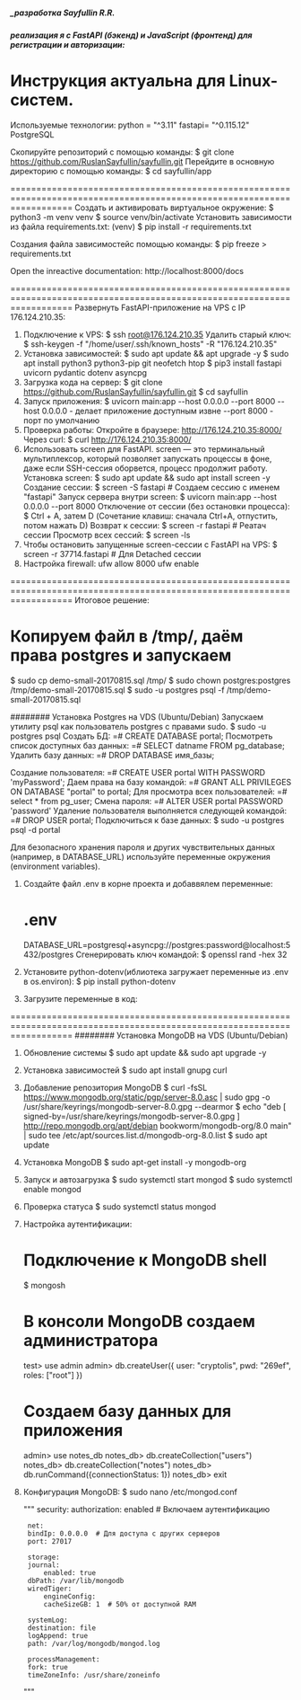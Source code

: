##### _разработка Sayfullin R.R.
##### реализация я с FastAPI (бэкенд) и JavaScript (фронтенд) для регистрации и авторизации:

Инструкция актуальна для Linux-систем.
========================================================================================================================
Используемые технологии:
    python = "^3.11"
    fastapi= "^0.115.12"
    PostgreSQL

Скопируйте репозиторий с помощью команды:
$ git clone https://github.com/RuslanSayfullin/sayfullin.git
Перейдите в основную директорию с помощью команды: 
$ cd sayfullin/app

========================================================================================================================
Создать и активировать виртуальное окружение: 
    $ python3 -m venv venv 
    $ source venv/bin/activate 
Установить зависимости из файла requirements.txt:
    (venv) $ pip install -r requirements.txt

Cоздания файла зависимостейс помощью команды:
    $ pip freeze > requirements.txt

Open the inreactive documentation: http://localhost:8000/docs



========================================================================================================================
Развернуть FastAPI-приложение на VPS с IP 176.124.210.35:

1. Подключение к VPS:
    $ ssh root@176.124.210.35
Удалить старый ключ:
    $ ssh-keygen -f "/home/user/.ssh/known_hosts" -R "176.124.210.35"
2. Установка зависимостей:
    $ sudo apt update && apt upgrade -y
    $ sudo apt install python3 python3-pip git neofetch htop
    $ pip3 install fastapi uvicorn pydantic dotenv asyncpg
3. Загрузка кода на сервер:
    $ git clone https://github.com/RuslanSayfullin/sayfullin.git
    $ cd sayfullin
4. Запуск приложения:
    $ uvicorn main:app --host 0.0.0.0 --port 8000
    --host 0.0.0.0  - делает приложение доступным извне
    --port 8000     - порт по умолчанию
5. Проверка работы:
    Откройте в браузере: http://176.124.210.35:8000/
    Через curl:
        $ curl http://176.124.210.35:8000/
6.  Использовать screen для FastAPI.
    screen — это терминальный мультиплексор, который позволяет запускать процессы в фоне, даже если SSH-сессия оборвется, процесс продолжит работу.
    Установка screen:
        $ sudo apt update && sudo apt install screen -y
    Создание сессии:
        $ screen -S fastapi  # Создаем сессию с именем "fastapi"
    Запуск сервера внутри screen:
        $ uvicorn main:app --host 0.0.0.0 --port 8000
    Отключение от сессии (без остановки процесса):
        $ Ctrl + A, затем D (Сочетание клавиш: сначала Ctrl+A, отпустить, потом нажать D)
    Возврат к сессии:
        $ screen -r fastapi  # Реатач сессии
    Просмотр всех сессий:
        $ screen -ls
7.  Чтобы остановить запущенные screen-сессии с FastAPI на VPS:
    $ screen -r 37714.fastapi  # Для Detached сессии
8. Настройка firewall:
    ufw allow 8000
    ufw enable
    



========================================================================================================================
Итоговое решение:
# Копируем файл в /tmp/, даём права postgres и запускаем
$ sudo cp demo-small-20170815.sql /tmp/
$ sudo chown postgres:postgres /tmp/demo-small-20170815.sql
$ sudo -u postgres psql -f /tmp/demo-small-20170815.sql



######## Установка Postgres на VDS (Ubuntu/Debian)
Запускаем утилиту psql как пользователь postgres с правами sudo.
    $ sudo -u postgres psql
Создать БД:
    =# CREATE DATABASE portal;
Посмотреть список доступных баз данных:
    =# SELECT datname FROM pg_database;
Удалить базу данных:
    =# DROP DATABASE имя_базы;


Создание пользователя:
    =# CREATE USER portal WITH PASSWORD 'myPassword';
Даем права на базу командой:
    =# GRANT ALL PRIVILEGES ON DATABASE "portal" to portal;
Для просмотра всех пользователей:
    =# select * from pg_user;
Смена пароля:
    =# ALTER USER portal PASSWORD 'password'
Удаление пользователя выполняется следующей командой:
    =# DROP USER portal;
Подключиться к базе данных:
    $ sudo -u postgres psql -d portal

Для безопасного хранения пароля и других чувствительных данных (например, в DATABASE_URL) используйте переменные окружения (environment variables).
1. Создайте файл .env в корне проекта и добаввялем переменные:

    # .env
    DATABASE_URL=postgresql+asyncpg://postgres:password@localhost:5432/postgres
    Сгенерировать ключ командой: 
        $ openssl rand -hex 32
2. Установите python-dotenv(иблиотека загружает переменные из .env в os.environ):
    $ pip install python-dotenv

3. Загрузите переменные в код:


========================================================================================================================
######## Установка MongoDB на VDS (Ubuntu/Debian)
1. Обновление системы
    $ sudo apt update && sudo apt upgrade -y
2. Установка зависимостей
    $ sudo apt install gnupg curl
3. Добавление репозитория MongoDB
    $ curl -fsSL https://www.mongodb.org/static/pgp/server-8.0.asc | sudo gpg -o /usr/share/keyrings/mongodb-server-8.0.gpg --dearmor
    $ echo "deb [ signed-by=/usr/share/keyrings/mongodb-server-8.0.gpg ] http://repo.mongodb.org/apt/debian bookworm/mongodb-org/8.0 main" | sudo tee /etc/apt/sources.list.d/mongodb-org-8.0.list
    $ sudo apt update
4. Установка MongoDB
    $ sudo apt-get install -y mongodb-org
5. Запуск и автозагрузка
    $ sudo systemctl start mongod
    $ sudo systemctl enable mongod
6. Проверка статуса
    $ sudo systemctl status mongod
7. Настройка аутентификации:    
    # Подключение к MongoDB shell
    $ mongosh

    # В консоли MongoDB создаем администратора
    test> use admin
    admin> db.createUser({
            user: "cryptolis",
            pwd: "269ef",
            roles: ["root"]
        })

    # Создаем базу данных для приложения
    admin> use notes_db
    notes_db> db.createCollection("users")
    notes_db> db.createCollection("notes")
    notes_db> db.runCommand({connectionStatus: 1})
    notes_db> exit

8. Конфигурация MongoDB:
    $ sudo nano /etc/mongod.conf

    """
        security:
        authorization: enabled  # Включаем аутентификацию

        net:
        bindIp: 0.0.0.0  # Для доступа с других серверов
        port: 27017

        storage:
        journal:
            enabled: true
        dbPath: /var/lib/mongodb
        wiredTiger:
            engineConfig:
            cacheSizeGB: 1  # 50% от доступной RAM

        systemLog:
        destination: file
        logAppend: true
        path: /var/log/mongodb/mongod.log

        processManagement:
        fork: true
        timeZoneInfo: /usr/share/zoneinfo
    """




